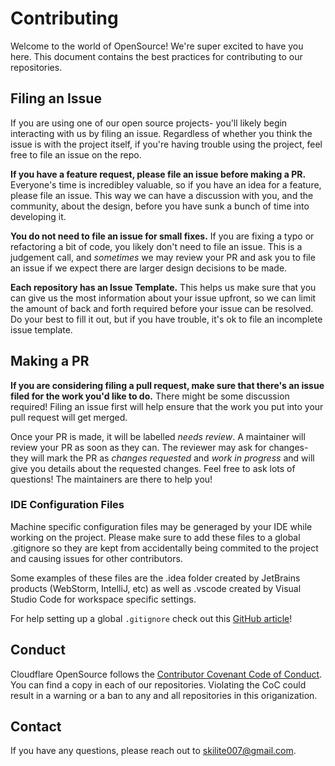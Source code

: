# Contributing

Welcome to the world of OpenSource! We're super excited to have you here. This document contains
the best practices for contributing to our repositories.

## Filing an Issue

If you are using one of our open source projects- you'll likely begin interacting with us by
filing an issue. Regardless of whether you think the issue is with the project itself, if you're
having trouble using the project, feel free to file an issue on the repo.

**If you have a feature request, please file an issue before making a PR.** Everyone's time is
incredibley valuable, so if you have an idea for a feature, please file an issue. This way we
can have a discussion with you, and the community, about the design, before you have sunk a
bunch of time into developing it. 

**You do not need to file an issue for small fixes.** If you are fixing a typo or refactoring
a bit of code, you likely don't need to file an issue. This is a judgement call, and *sometimes*
we may review your PR and ask you to file an issue if we expect there are larger design decisions
to be made.

**Each repository has an Issue Template.** This helps us make sure that you can give us the most
information about your issue upfront, so we can limit the amount of back and forth required
before your issue can be resolved. Do your best to fill it out, but if you have trouble, it's
ok to file an incomplete issue template.

## Making a PR

**If you are considering filing a pull request, make sure that there's an issue filed for the work
you'd like to do.** There might be some discussion required! Filing an issue first will help ensure
that the work you put into your pull request will get merged.

Once your PR is made, it will be labelled *needs review*. A maintainer will review your PR as soon
as they can. The reviewer may ask for changes- they will mark the PR as *changes requested* and
*work in progress* and will give you details about the requested changes. Feel free to ask lots of
questions! The maintainers are there to help you!

### IDE Configuration Files

Machine specific configuration files may be generaged by your IDE while working on the project. Please make sure to add these files to a global .gitignore so they are kept from accidentally being commited to the project and causing issues for other contributors.

Some examples of these files are the .idea folder created by JetBrains products (WebStorm, IntelliJ, etc) as well as .vscode created by Visual Studio Code for workspace specific settings.

For help setting up a global `.gitignore` check out this [GitHub article](https://help.github.com/articles/ignoring-files/#create-a-global-gitignorea)!

## Conduct

Cloudflare OpenSource follows the [Contributor Covenant Code of Conduct]. You can find a copy in each
of our repositories. Violating the CoC could result in a warning or a ban to any and all repositories
in this origanization.

[Contributor Covenant Code of Conduct]: CODE_OF_CONDUCT.md

## Contact

If you have any questions, please reach out to [skilite007@gmail.com](mailto:skilite007@gmail.com).
